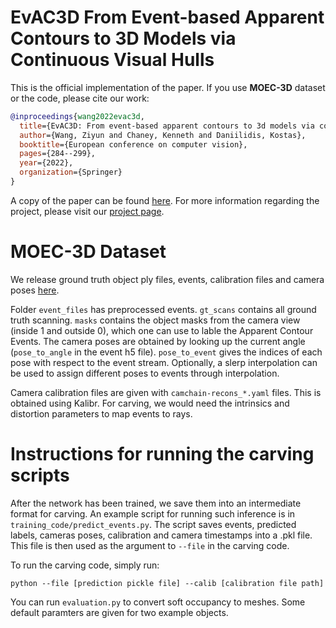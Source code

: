 # EvAC3D From Event-based Apparent Contours to 3D Models via Continuous Visual Hulls

This is the official implementation of the paper. If you use **MOEC-3D** dataset or the code, please cite our work:

```bibtex
@inproceedings{wang2022evac3d,
  title={EvAC3D: From event-based apparent contours to 3d models via continuous visual hulls},
  author={Wang, Ziyun and Chaney, Kenneth and Daniilidis, Kostas},
  booktitle={European conference on computer vision},
  pages={284--299},
  year={2022},
  organization={Springer}
}
```
A copy of the paper can be found [here](datasets/seg_hdf5.py). For more information regarding the project, please visit our [project page](https://www.cis.upenn.edu/~ziyunw/evac3d/).

# MOEC-3D Dataset
We release ground truth object ply files, events, calibration files and camera poses [here](https://drive.google.com/drive/u/1/folders/1kpULxF57NeqdEAv8dyFgSJKxA6STuwLm).

Folder `event_files` has preprocessed events. `gt_scans` contains all ground truth scanning. `masks` contains the object masks from the camera view (inside 1 and outside 0), which one can use to lable the Apparent Contour Events. The camera poses are obtained by looking up the current angle (`pose_to_angle` in the event h5 file). `pose_to_event` gives the indices of each pose with respect to the event stream. Optionally, a slerp interpolation can be used to assign different poses to events through interpolation.

Camera calibration files are given with `camchain-recons_*.yaml` files. This is obtained using Kalibr. For carving, we would need the intrinsics and distortion parameters to map events to rays.


# Instructions for running the carving scripts
After the network has been trained, we save them into an intermediate format for carving. An example script for running such inference is in `training_code/predict_events.py`. The script saves events, predicted labels, cameras poses, calibration and camera timestamps into a .pkl file. This file is then used as the argument to `--file` in the carving code.

To run the carving code, simply run:

`python --file [prediction pickle file] --calib [calibration file path]`

You can run `evaluation.py` to convert soft occupancy to meshes. Some default paramters are given for two example objects. 
